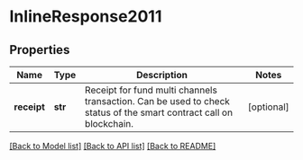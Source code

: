 # InlineResponse2011

## Properties
Name | Type | Description | Notes
------------ | ------------- | ------------- | -------------
**receipt** | **str** | Receipt for fund multi channels transaction. Can be used to check status of the smart contract call on blockchain. | [optional] 

[[Back to Model list]](../README.md#documentation-for-models) [[Back to API list]](../README.md#documentation-for-api-endpoints) [[Back to README]](../README.md)


